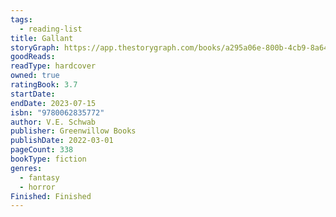 ```yaml
---
tags:
  - reading-list
title: Gallant
storyGraph: https://app.thestorygraph.com/books/a295a06e-800b-4cb9-8a64-f067e85bc17b
goodReads:
readType: hardcover
owned: true
ratingBook: 3.7
startDate:
endDate: 2023-07-15
isbn: "9780062835772"
author: V.E. Schwab
publisher: Greenwillow Books
publishDate: 2022-03-01
pageCount: 338
bookType: fiction
genres:
  - fantasy
  - horror
Finished: Finished
---
```

